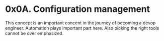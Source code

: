 # 0x0A. Configuration management
This concept is an important concent in the journey of 
becoming a devop engineer. Automation plays important part here.
Also picking the right tools cannot be over emphasized.
